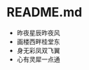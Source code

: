 # README.md

* 昨夜星辰昨夜风
* 画楼西畔桂堂东
* 身无彩凤双飞翼
* 心有灵犀一点通

<!---
ninestate/ninestate is a ✨ special ✨ repository because its `README.md` (this file) appears on your GitHub profile.
You can click the Preview link to take a look at your changes.
--->

